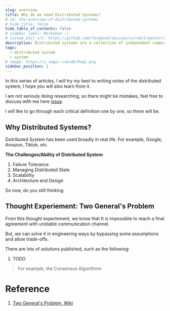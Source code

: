```yaml
---
slug: overview
title: Why do we need Distributed Systems?
# id: the-overview-of-distributed-systems
# hide_title: false
hide_table_of_contents: false
# sidebar_label: Markdown :)
# custom_edit_url: https://github.com/facebook/docusaurus/edit/master/docs/api-doc-markdown.md
description: Distributed systems are a collection of independent computers that appear to the users of the system as a single computer.
tags:
  - distributed system
  - system
# image: https://i.imgur.com/mErPwqL.png
sidebar_position: 1
---
```


In this series of articles, I will try my best to writing notes of the distributed system, I hope you will also learn from it.

I am not seriouly doing researching, so there might be mistakes, feel free to discuss with me here [issue](https://github.com/ColaLinN/fenglyu-docs-site-v1/issues).

I will like to go through each critical definition one by one, so there will be. 

##  Why Distributed Systems?

Dsitributed System has been used broadly in real life. For example, Google, Amazon, Tiktok, etc. 

**The Challenges/Ability of Distributed System**

1. Failure Tolerance
2. Managing Distributed State
3. Scalability
4. Architecture and Design

So now, do you still thinking

## Thought Experiement: Two General's Problem

From this thought experiement, we know that It is impossible to reach a final agreement with unstable communication channel.

But, we can solve it in engineering ways by bypassing some assumptions and allow trade-offs. 

There are lots of solutions published, such as the following:

1. TODO

> For example, the Consensus Algorithmn

# Reference

1. [Two General's Problem, Wiki](https://en.wikipedia.org/wiki/Two_Generals%27_Problem)
